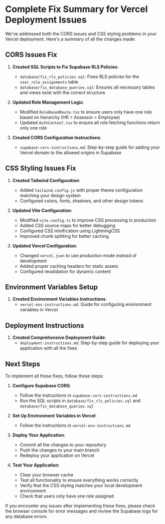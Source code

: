 # Complete Fix Summary for Vercel Deployment Issues

We've addressed both the CORS issues and CSS styling problems in your Vercel deployment. Here's a summary of all the changes made:

## CORS Issues Fix

1. **Created SQL Scripts to Fix Supabase RLS Policies**:
   - `database/fix_rls_policies.sql`: Fixes RLS policies for the `user_role_assignments` table
   - `database/fix_database_queries.sql`: Ensures all necessary tables and views exist with the correct structure

2. **Updated Role Management Logic**:
   - Modified `RoleBasedRoute.tsx` to ensure users only have one role based on hierarchy (HR > Assessor > Employee)
   - Updated `AuthContext.tsx` to ensure all role fetching functions return only one role

3. **Created CORS Configuration Instructions**:
   - `supabase-cors-instructions.md`: Step-by-step guide for adding your Vercel domain to the allowed origins in Supabase

## CSS Styling Issues Fix

1. **Created Tailwind Configuration**:
   - Added `tailwind.config.js` with proper theme configuration matching your design system
   - Configured colors, fonts, shadows, and other design tokens

2. **Updated Vite Configuration**:
   - Modified `vite.config.ts` to improve CSS processing in production
   - Added CSS source maps for better debugging
   - Configured CSS minification using LightningCSS
   - Improved chunk splitting for better caching

3. **Updated Vercel Configuration**:
   - Changed `vercel.json` to use production mode instead of development
   - Added proper caching headers for static assets
   - Configured revalidation for dynamic content

## Environment Variables Setup

1. **Created Environment Variables Instructions**:
   - `vercel-env-instructions.md`: Guide for configuring environment variables in Vercel

## Deployment Instructions

1. **Created Comprehensive Deployment Guide**:
   - `deployment-instructions.md`: Step-by-step guide for deploying your application with all the fixes

## Next Steps

To implement all these fixes, follow these steps:

1. **Configure Supabase CORS**:
   - Follow the instructions in `supabase-cors-instructions.md`
   - Run the SQL scripts in `database/fix_rls_policies.sql` and `database/fix_database_queries.sql`

2. **Set Up Environment Variables in Vercel**:
   - Follow the instructions in `vercel-env-instructions.md`

3. **Deploy Your Application**:
   - Commit all the changes to your repository
   - Push the changes to your main branch
   - Redeploy your application on Vercel

4. **Test Your Application**:
   - Clear your browser cache
   - Test all functionality to ensure everything works correctly
   - Verify that the CSS styling matches your local development environment
   - Check that users only have one role assigned

If you encounter any issues after implementing these fixes, please check the browser console for error messages and review the Supabase logs for any database errors.
